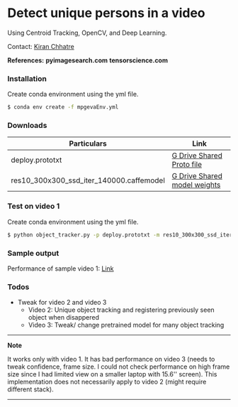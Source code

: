 # Detect unique persons in a video

Using Centroid Tracking, OpenCV, and Deep Learning.

Contact: [Kiran Chhatre][df1]

**References:**
**pyimagesearch.com**
**tensorscience.com**

### Installation

Create conda environment using the yml file.

```sh
$ conda env create -f mpgevaEnv.yml
```

### Downloads

| Particulars | Link |
| ------ | ------ |
| deploy.prototxt | [G Drive Shared Proto file][PlDb] |
| res10_300x300_ssd_iter_140000.caffemodel | [G Drive Shared model weights][PlGh] |

### Test on video 1

Create conda environment using the yml file.

```sh
$ python object_tracker.py -p deploy.prototxt -m res10_300x300_ssd_iter_140000.caffemodel -v ./video1.mp4
```

### Sample output

Performance of sample video 1: [Link][PlDn]

### Todos

 - Tweak for video 2 and video 3
    - Video 2: Unique object tracking and registering previously seen object when disappered 
    - Video 3: Tweak/ change pretrained model for many object tracking

---
**Note**

It works only with video 1. It has bad performance on video 3 (needs to tweak confidence, frame size. I could not check performance on high frame size since I had limited view on a smaller laptop with 15.6'' screen). This implementation does not necessarily apply to video 2 (might require different stack).

---

[//]: # (Links)

   [df1]: <https://www.linkedin.com/in/kiranchhatre/>
   [PlDb]: <https://drive.google.com/file/d/1FooT6XsUGdBhc4SngwaFTHTItWInoGDf/view?usp=sharing>
   [PlGh]: <https://drive.google.com/file/d/1GeAhhd6Uu_q-s_zyM6i3Sb-Zwsn4oiA2/view?usp=sharing>
   [PlDn]: <https://drive.google.com/file/d/1L8Ty_3Q54D4YGMykYgFywUs_KaZL81cN/view?usp=sharing>
   